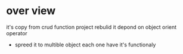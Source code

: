 # over view
it's copy from crud function project rebulid it 
depond on object orient operator
- spreed it to multible object each one have it's functionaly
